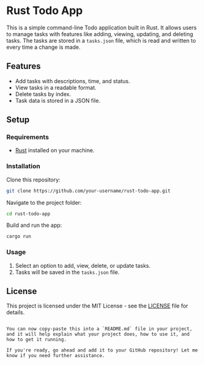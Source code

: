 
# Rust Todo App

This is a simple command-line Todo application built in Rust. It allows users to manage tasks with features like adding, viewing, updating, and deleting tasks. The tasks are stored in a `tasks.json` file, which is read and written to every time a change is made.

## Features

- Add tasks with descriptions, time, and status.
- View tasks in a readable format.
- Delete tasks by index.
- Task data is stored in a JSON file.

## Setup

### Requirements

- [Rust](https://www.rust-lang.org/learn/get-started) installed on your machine.

### Installation

Clone this repository:

```bash
git clone https://github.com/your-username/rust-todo-app.git
```

Navigate to the project folder:

```bash
cd rust-todo-app
```

Build and run the app:

```bash
cargo run
```

### Usage

1. Select an option to add, view, delete, or update tasks.
2. Tasks will be saved in the `tasks.json` file.

## License

This project is licensed under the MIT License - see the [LICENSE](LICENSE) file for details.
```

You can now copy-paste this into a `README.md` file in your project, and it will help explain what your project does, how to use it, and how to get it running.

If you're ready, go ahead and add it to your GitHub repository! Let me know if you need further assistance.